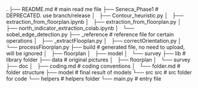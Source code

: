 

.
├── README.md # main read me file
├── Seneca_Phase1 # DEPRECATED. use branch/release
│   ├── Contour_heuristic.py
│   ├── extraction_from_floorplan.ipynb
│   ├── extraction_from_floorplan.py
│   ├── north_indicator_extraction_colab.ipynb
│   └── sobel_edge_detection.py
├── _reference # reference file for certain operations
│   ├── _extractFlooplan.py
│   ├── correctOrientation.py
│   └── processFloorplan.py
├── build # generated file, no need to upload, will be ignored
│   ├── floorplan
│   ├── model
│   └── survey
├── lib # library folder
├── data # original pictures
│   ├── floorplan
│   └── survey
├── doc
│   ├── coding.md  # coding conventions
│   └── folder.md  # folder structure
├── model # final result of models
└── src src # src folder for code
    └── helpers # helpers folder
    └── main.py # entry file
